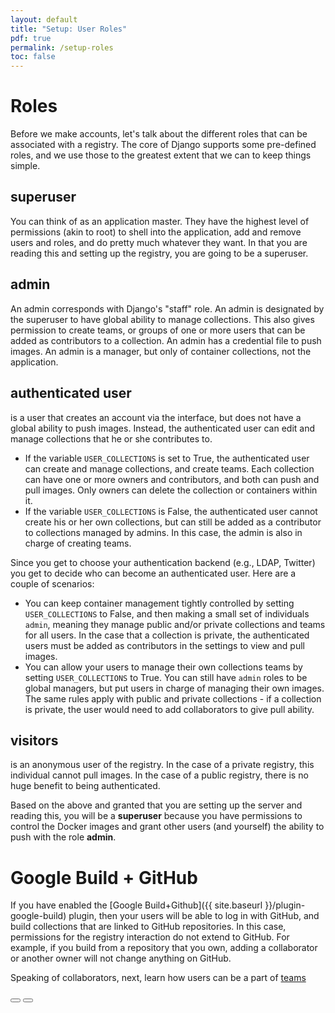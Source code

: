 ```yaml
---
layout: default
title: "Setup: User Roles"
pdf: true
permalink: /setup-roles
toc: false
---
```


# Roles
Before we make accounts, let's talk about the different roles that can be associated with a registry. The core of Django supports some pre-defined roles, and we use those to the greatest extent that we can to keep things simple.

## superuser
You can think of as an application master. They have the highest level of permissions (akin to root) to shell into the application, add and remove users and roles, and do pretty much whatever they want. In that you are reading this and setting up the registry, you are going to be a superuser.

## admin
An admin corresponds with Django's "staff" role. An admin is designated by the superuser to have global ability to manage collections. This also gives permission to create teams, or groups of one or more users that can be added as contributors to a collection. An admin has a credential file to push images. An admin is a manager, but only of container collections, not the application.

## authenticated user
is a user that creates an account via the interface, but does not have a global ability to push images. Instead, the authenticated user can edit and manage collections that he or she contributes to.
  - If the variable `USER_COLLECTIONS` is set to True, the authenticated user can create and manage collections, and create teams. Each collection can have one or more owners and contributors, and both can push and pull images. Only owners can delete the collection or containers within it.
  - If the variable `USER_COLLECTIONS` is False, the authenticated user cannot create his or her own collections, but can still be added as a contributor to collections managed by admins. In this case, the admin is also in charge of creating teams.

Since you get to choose your authentication backend (e.g., LDAP, Twitter) you get to decide who can become an authenticated user. Here are a couple of scenarios:

 - You can keep container management tightly controlled by setting `USER_COLLECTIONS` to False, and then making a small set of individuals `admin`, meaning they manage public and/or private collections and teams for all users. In the case that a collection is private, the authenticated users must be added as contributors in the settings to view and pull images.
 - You can allow your users to manage their own collections teams by setting `USER_COLLECTIONS` to True. You can still have `admin` roles to be global managers, but put users in charge of managing their own images. The same rules apply with public and private collections - if a collection is private, the user would need to add collaborators to give pull ability.

## visitors
is an anonymous user of the registry. In the case of a private registry, this individual cannot pull images. In the case of a public registry, there is no huge benefit to being authenticated.

Based on the above and granted that you are setting up the server and reading this, you will be a **superuser** because you have permissions to control the Docker images and grant other users (and yourself) the ability to push with the role **admin**.

# Google Build + GitHub

If you have enabled the [Google Build+Github]({{ site.baseurl }}/plugin-google-build) plugin,
then your users will be able to log in with GitHub, and build collections that are
linked to GitHub repositories. In this case, permissions for the registry interaction
do not extend to GitHub. For example, if you build from a repository that you own,
adding a collaborator or another owner will not change anything on GitHub.

Speaking of collaborators, next, learn how users can be a part of [teams](/sregistry/setup-teams)

<div>
    <a href="/sregistry/setup-interact"><button class="previous-button btn btn-primary"><i class="fa fa-chevron-left"></i> </button></a>
    <a href="/sregistry/setup-teams"><button class="next-button btn btn-primary"><i class="fa fa-chevron-right"></i> </button></a>
</div><br>

